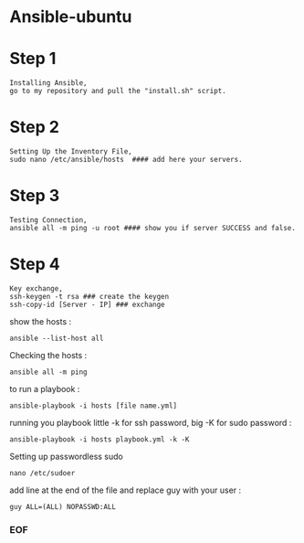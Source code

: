 # Ansible-ubuntu


# Step 1 
    Installing Ansible,
    go to my repository and pull the "install.sh" script.
    
    
# Step 2 
    Setting Up the Inventory File,
    sudo nano /etc/ansible/hosts  #### add here your servers.
    
    
# Step 3
    Testing Connection,
    ansible all -m ping -u root #### show you if server SUCCESS and false.
    

# Step 4 
    Key exchange,
    ssh-keygen -t rsa ### create the keygen
    ssh-copy-id [Server - IP] ### exchange
    
show the hosts :

    ansible --list-host all 
    
Checking the hosts :

    ansible all -m ping

to run a playbook :

    ansible-playbook -i hosts [file name.yml]
    
running you playbook little -k for ssh password, big -K for sudo password : 

    ansible-playbook -i hosts playbook.yml -k -K
    
Setting up passwordless sudo

    nano /etc/sudoer

add line at the end of the file and replace guy with your user :

    guy ALL=(ALL) NOPASSWD:ALL
    
### EOF ### 

